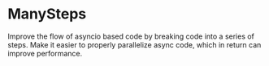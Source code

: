# ManySteps
Improve the flow of asyncio based code by breaking code into a series of steps. Make it easier to properly parallelize async code, which in return can improve performance.
